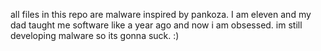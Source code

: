 all files in this repo are malware inspired by pankoza.
I am eleven and my dad taught me software like a year ago and now i am obsessed.
im still developing malware so its gonna suck.
:)
